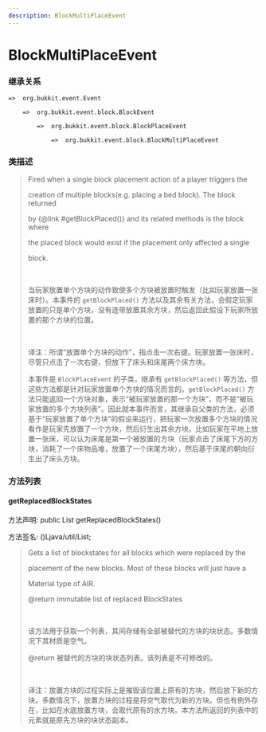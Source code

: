 ```yaml
---
description: BlockMultiPlaceEvent
---
```


# BlockMultiPlaceEvent

### 继承关系

    =>  org.bukkit.event.Event

        =>  org.bukkit.event.block.BlockEvent

            =>  org.bukkit.event.block.BlockPlaceEvent

                =>  org.bukkit.event.block.BlockMultiPlaceEvent

### 类描述

> Fired when a single block placement action of a player triggers the
> 
> creation of multiple blocks(e.g. placing a bed block). The block returned
> 
> by {@link #getBlockPlaced()} and its related methods is the block where
> 
> the placed block would exist if the placement only affected a single
> 
> block.
> 
> <br>
> 
> 当玩家放置单个方块的动作致使多个方块被放置时触发（比如玩家放置一张床时）。本事件的 `getBlockPlaced()` 方法以及其余有关方法，会假定玩家放置的只是单个方块，没有连带放置其余方块，然后返回此假设下玩家所放置的那个方块的位置。
> 
> <br>
> 
> 译注：所谓“放置单个方块的动作”，指点击一次右键。玩家放置一张床时，尽管只点击了一次右键，但放下了床头和床尾两个床方块。
> 
> 本事件是 `BlockPlaceEvent` 的子类，继承有 `getBlockPlaced()` 等方法，但这些方法都是针对玩家放置单个方块的情况而言的。`getBlockPlaced()` 方法只能返回一个方块对象，表示“被玩家放置的那一个方块”，而不是“被玩家放置的多个方块列表”。因此就本事件而言，其继承自父类的方法，必须基于“玩家放置了单个方块”的假设来运行，把玩家一次放置多个方块的情况看作是玩家先放置了一个方块，然后衍生出其余方块。比如玩家在平地上放置一张床，可以认为床尾是第一个被放置的方块（玩家点击了床尾下方的方块，消耗了一个床物品堆，放置了一个床尾方块），然后基于床尾的朝向衍生出了床头方块。

### 方法列表

#### getReplacedBlockStates

方法声明: public List<BlockState> getReplacedBlockStates()

方法签名: ()Ljava/util/List;

> Gets a list of blockstates for all blocks which were replaced by the
> 
> placement of the new blocks. Most of these blocks will just have a
> 
> Material type of AIR.
> 
> @return immutable list of replaced BlockStates
> 
> <br>
> 
> 该方法用于获取一个列表，其间存储有全部被替代的方块的块状态。多数情况下其材质是空气。
> 
> @return 被替代的方块的块状态列表。该列表是不可修改的。
> 
> <br>
> 
> 译注：放置方块的过程实际上是摧毁该位置上原有的方块，然后放下新的方块。多数情况下，放置方块的过程是将空气取代为新的方块。但也有例外存在，比如在水底放置方块，会取代原有的水方块。本方法所返回的列表中的元素就是原先方块的块状态副本。